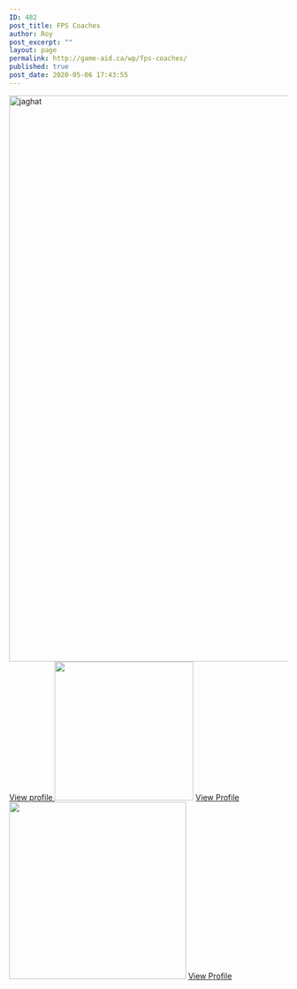 ```yaml
---
ID: 482
post_title: FPS Coaches
author: Roy
post_excerpt: ""
layout: page
permalink: http://game-aid.ca/wp/fps-coaches/
published: true
post_date: 2020-05-06 17:43:55
---
```

<img width="744" height="1024" src="http://game-aid.ca/wp/wp-content/uploads/2020/05/unknown-744x1024.png" alt="jaghat" srcset="http://game-aid.ca/wp/wp-content/uploads/2020/05/unknown-744x1024.png 744w, http://game-aid.ca/wp/wp-content/uploads/2020/05/unknown-218x300.png 218w, http://game-aid.ca/wp/wp-content/uploads/2020/05/unknown-768x1057.png 768w, http://game-aid.ca/wp/wp-content/uploads/2020/05/unknown-600x826.png 600w, http://game-aid.ca/wp/wp-content/uploads/2020/05/unknown.png 927w" sizes="(max-width: 744px) 100vw, 744px" />											
			<a href="/wp/fps-coach1" role="button">
						View profile
					</a>
										<img width="251" height="251" src="http://game-aid.ca/wp/wp-content/uploads/2020/04/54.png" alt="" srcset="http://game-aid.ca/wp/wp-content/uploads/2020/04/54.png 251w, http://game-aid.ca/wp/wp-content/uploads/2020/04/54-150x150.png 150w, http://game-aid.ca/wp/wp-content/uploads/2020/04/54-100x100.png 100w" sizes="(max-width: 251px) 100vw, 251px" />											
			<a href="#" role="button">
						View Profile
					</a>
										<img width="320" height="320" src="http://game-aid.ca/wp/wp-content/uploads/2020/04/cropped-cropped-man-person-photography-glass-male-model-16363-pxhere-com-1.jpg" alt="" srcset="http://game-aid.ca/wp/wp-content/uploads/2020/04/cropped-cropped-man-person-photography-glass-male-model-16363-pxhere-com-1.jpg 320w, http://game-aid.ca/wp/wp-content/uploads/2020/04/cropped-cropped-man-person-photography-glass-male-model-16363-pxhere-com-1-300x300.jpg 300w, http://game-aid.ca/wp/wp-content/uploads/2020/04/cropped-cropped-man-person-photography-glass-male-model-16363-pxhere-com-1-150x150.jpg 150w, http://game-aid.ca/wp/wp-content/uploads/2020/04/cropped-cropped-man-person-photography-glass-male-model-16363-pxhere-com-1-100x100.jpg 100w" sizes="(max-width: 320px) 100vw, 320px" />											
			<a href="#" role="button">
						View Profile
					</a>